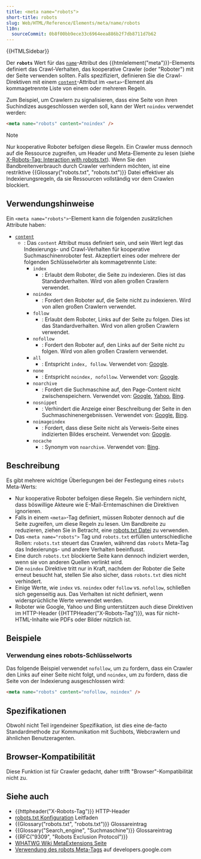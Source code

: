 ```yaml
---
title: <meta name="robots">
short-title: robots
slug: Web/HTML/Reference/Elements/meta/name/robots
l10n:
  sourceCommit: 0b8f00bb9ece33c6964eea886b2f7db8711d7b62
---
```


{{HTMLSidebar}}

Der **`robots`** Wert für das [`name`](/de/docs/Web/HTML/Reference/Elements/meta/name)-Attribut des {{htmlelement("meta")}}-Elements definiert das Crawl-Verhalten, das kooperative Crawler (oder "Roboter") mit der Seite verwenden sollten.
Falls spezifiziert, definieren Sie die Crawl-Direktiven mit einem [`content`](/de/docs/Web/HTML/Reference/Elements/meta#content)-Attribut im `<meta>`-Element als kommagetrennte Liste von einem oder mehreren Regeln.

Zum Beispiel, um Crawlern zu signalisieren, dass eine Seite von ihren Suchindizes ausgeschlossen werden soll, kann der Wert `noindex` verwendet werden:

```html
<meta name="robots" content="noindex" />
```

> [!NOTE]
> Nur kooperative Roboter befolgen diese Regeln.
> Ein Crawler muss dennoch auf die Ressource zugreifen, um Header und Meta-Elemente zu lesen (siehe [X-Robots-Tag: Interaction with robots.txt](/de/docs/Web/HTTP/Reference/Headers/X-Robots-Tag#interaction_with_robots.txt)).
> Wenn Sie den Bandbreitenverbrauch durch Crawler verhindern möchten, ist eine restriktive {{Glossary("robots.txt", "robots.txt")}} Datei effektiver als Indexierungsregeln, da sie Ressourcen vollständig vor dem Crawlen blockiert.

## Verwendungshinweise

Ein `<meta name="robots">`-Element kann die folgenden zusätzlichen Attribute haben:

- [`content`](/de/docs/Web/HTML/Reference/Elements/meta#content)
  - : Das `content` Attribut muss definiert sein, und sein Wert legt das Indexierungs- und Crawl-Verhalten für kooperative Suchmaschinenroboter fest.
    Akzeptiert eines oder mehrere der folgenden Schlüsselwörter als kommagetrennte Liste:
    - `index`
      - : Erlaubt dem Roboter, die Seite zu indexieren. Dies ist das Standardverhalten.
        Wird von allen großen Crawlern verwendet.
    - `noindex`
      - : Fordert den Roboter auf, die Seite nicht zu indexieren.
        Wird von allen großen Crawlern verwendet.
    - `follow`
      - : Erlaubt dem Roboter, Links auf der Seite zu folgen. Dies ist das Standardverhalten.
        Wird von allen großen Crawlern verwendet.
    - `nofollow`
      - : Fordert den Roboter auf, den Links auf der Seite nicht zu folgen.
        Wird von allen großen Crawlern verwendet.
    - `all`
      - : Entspricht `index, follow`.
        Verwendet von: [Google](https://developers.google.com/search/docs/crawling-indexing/special-tags?visit_id=637855965067987211-415685194&rd=1).
    - `none`
      - : Entspricht `noindex, nofollow`.
        Verwendet von: [Google](https://developers.google.com/search/docs/crawling-indexing/special-tags?visit_id=637855965074074862-574753619&rd=1).
    - `noarchive`
      - : Fordert die Suchmaschine auf, den Page-Content nicht zwischenspeichern.
        Verwendet von: [Google](https://developers.google.com/search/docs/crawling-indexing/robots-meta-tag), [Yahoo](https://help.yahoo.com/kb/search-for-desktop/SLN2213.html), [Bing](https://www.bing.com/webmasters/help/which-robots-metatags-does-bing-support-5198d240).
    - `nosnippet`
      - : Verhindert die Anzeige einer Beschreibung der Seite in den Suchmaschinenergebnissen.
        Verwendet von: [Google](https://developers.google.com/search/docs/crawling-indexing/robots-meta-tag), [Bing](https://www.bing.com/webmasters/help/which-robots-metatags-does-bing-support-5198d240).
    - `noimageindex`
      - : Fordert, dass diese Seite nicht als Verweis-Seite eines indizierten Bildes erscheint.
        Verwendet von: [Google](https://developers.google.com/search/docs/crawling-indexing/robots-meta-tag).
    - `nocache`
      - : Synonym von `noarchive`.
        Verwendet von: [Bing](https://www.bing.com/webmasters/help/which-robots-metatags-does-bing-support-5198d240).

## Beschreibung

Es gibt mehrere wichtige Überlegungen bei der Festlegung eines `robots` Meta-Werts:

- Nur kooperative Roboter befolgen diese Regeln. Sie verhindern nicht, dass böswillige Akteure wie E-Mail-Erntemaschinen die Direktiven ignorieren.
- Falls in einem `<meta>`-Tag definiert, müssen Roboter dennoch auf die Seite zugreifen, um diese Regeln zu lesen. Um Bandbreite zu reduzieren, ziehen Sie in Betracht, eine [robots.txt Datei](/de/docs/Web/Security/Practical_implementation_guides/Robots_txt) zu verwenden.
- Das `<meta name="robots">` Tag und `robots.txt` erfüllen unterschiedliche Rollen: `robots.txt` steuert das Crawlen, während das `robots` Meta-Tag das Indexierungs- und andere Verhalten beeinflusst.
- Eine durch `robots.txt` blockierte Seite kann dennoch indiziert werden, wenn sie von anderen Quellen verlinkt wird.
- Die `noindex` Direktive tritt nur in Kraft, nachdem der Roboter die Seite erneut besucht hat, stellen Sie also sicher, dass `robots.txt` dies nicht verhindert.
- Einige Werte, wie `index` vs. `noindex` oder `follow` vs. `nofollow`, schließen sich gegenseitig aus. Das Verhalten ist nicht definiert, wenn widersprüchliche Werte verwendet werden.
- Roboter wie Google, Yahoo und Bing unterstützen auch diese Direktiven im HTTP-Header {{HTTPHeader("X-Robots-Tag")}}, was für nicht-HTML-Inhalte wie PDFs oder Bilder nützlich ist.

## Beispiele

### Verwendung eines robots-Schlüsselworts

Das folgende Beispiel verwendet `nofollow`, um zu fordern, dass ein Crawler den Links auf einer Seite nicht folgt, und `noindex`, um zu fordern, dass die Seite von der Indexierung ausgeschlossen wird:

```html
<meta name="robots" content="nofollow, noindex" />
```

## Spezifikationen

Obwohl nicht Teil irgendeiner Spezifikation, ist dies eine de-facto Standardmethode zur Kommunikation mit Suchbots, Webcrawlern und ähnlichen Benutzeragenten.

## Browser-Kompatibilität

Diese Funktion ist für Crawler gedacht, daher trifft "Browser"-Kompatibilität nicht zu.

## Siehe auch

- {{httpheader("X-Robots-Tag")}} HTTP-Header
- [robots.txt Konfiguration](/de/docs/Web/Security/Practical_implementation_guides/Robots_txt) Leitfaden
- {{Glossary("robots.txt", "robots.txt")}} Glossareintrag
- {{Glossary("Search_engine", "Suchmaschine")}} Glossareintrag
- {{RFC("9309", "Robots Exclusion Protocol")}}
- [WHATWG Wiki MetaExtensions Seite](https://wiki.whatwg.org/wiki/MetaExtensions)
- [Verwendung des robots Meta-Tags](https://developers.google.com/search/docs/crawling-indexing/robots-meta-tag#robotsmeta) auf developers.google.com
